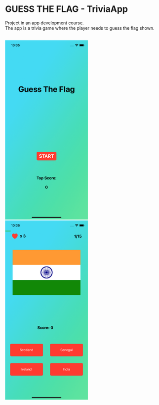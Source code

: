 # GUESS THE FLAG - TriviaApp

Project in an app development course. <br />
The app is a trivia game where the player needs to guess the flag shown.<br />
<br />

<img src = "ReadMe Images/homescreen.png" height="580"> <img src = "ReadMe Images/gamescreen.png" height="580">

